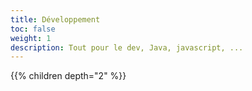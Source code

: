```yaml
---
title: Développement
toc: false
weight: 1
description: Tout pour le dev, Java, javascript, ...
---
```

<!--more-->

{{% children depth="2" %}}